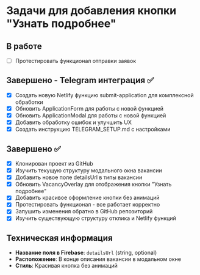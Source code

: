 # Задачи для добавления кнопки "Узнать подробнее"

## В работе
- [ ] Протестировать функционал отправки заявок

## Завершено - Telegram интеграция ✅
- [x] Создать новую Netlify функцию submit-application для комплексной обработки
- [x] Обновить ApplicationForm для работы с новой функцией
- [x] Обновить ApplicationModal для работы с новой функцией
- [x] Добавить обработку ошибок и улучшить UX
- [x] Создать инструкцию TELEGRAM_SETUP.md с настройками

## Завершено ✅
- [x] Клонирован проект из GitHub
- [x] Изучить текущую структуру модального окна вакансии
- [x] Добавить новое поле detailsUrl в типы вакансии
- [x] Обновить VacancyOverlay для отображения кнопки "Узнать подробнее"
- [x] Добавить красивое оформление кнопки без анимаций
- [x] Протестировать функционал - все работает корректно
- [x] Запушить изменения обратно в GitHub репозиторий
- [x] Изучить существующую структуру отклика и Netlify функций

## Техническая информация
- **Название поля в Firebase**: `detailsUrl` (string, optional)
- **Расположение**: В конце описания вакансии в модальном окне
- **Стиль**: Красивая кнопка без анимаций
